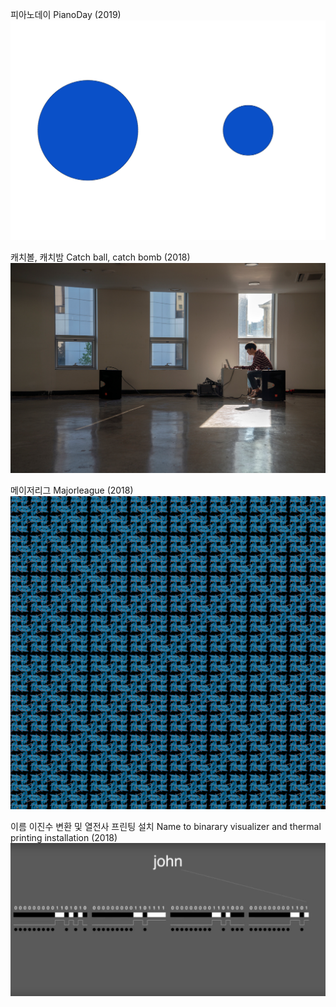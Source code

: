 <!-- <link rel="stylesheet" type="text/css" href="style.css"/> -->
피아노데이 PianoDay (2019)    
[<img src="img/pianoday_0.png">](posts/post_pianoday2019.md)


캐치볼, 캐치밤 Catch ball, catch bomb (2018)    
[<img src="img/cbcb_main.jpg">](posts/post_cbcb.md)
  
  
메이저리그 Majorleague (2018)
[<img src="img/majorleague_main.png">](posts/post_majorleague.md)  


이름 이진수 변환 및 열전사 프린팅 설치 Name to binarary visualizer and thermal printing installation (2018)  
[<img src="img/n2b_main.png">](posts/post_n2b.md)  
